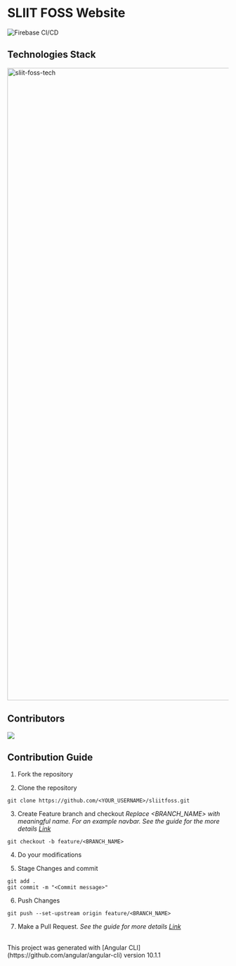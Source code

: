 # SLIIT FOSS Website

![Firebase CI/CD](https://github.com/sliit-foss/sliitfoss/workflows/Firebase%20CI/CD/badge.svg)


## Technologies Stack

<img width="1436" alt="sliit-foss-tech" src="https://user-images.githubusercontent.com/37530024/120324529-5ea3a300-c304-11eb-9aac-3d258c67277b.png">


## Contributors

<a href="https://github.com/sliit-foss/sliitfoss/graphs/contributors">
  <img src="https://contrib.rocks/image?repo=sliit-foss/sliitfoss" />
</a>

## Contribution Guide

1. Fork the repository

2. Clone the repository

```
git clone https://github.com/<YOUR_USERNAME>/sliitfoss.git
```

3. Create Feature branch and checkout
   _Replace <BRANCH_NAME> with meaningful name. For an example navbar. See the guide for the more details [Link](https://www.atlassian.com/git/tutorials/comparing-workflows/feature-branch-workflow)_

```
git checkout -b feature/<BRANCH_NAME>
```

4. Do your modifications

5. Stage Changes and commit

```
git add .
git commit -m "<Commit message>"
```

6. Push Changes

```
git push --set-upstream origin feature/<BRANCH_NAME>
```

7. Make a Pull Request.
   _See the guide for more details [Link](https://docs.github.com/en/free-pro-team@latest/github/collaborating-with-issues-and-pull-requests/creating-a-pull-request)_

<br/>
This project was generated with [Angular CLI](https://github.com/angular/angular-cli) version 10.1.1


